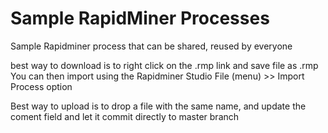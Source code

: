 # Sample RapidMiner Processes

Sample Rapidminer process that can be shared, reused by everyone

best way to download is to right click on the .rmp link and save file as .rmp
You can then import using the  Rapidminer Studio File (menu) >> Import Process option


Best way to upload is to drop a file with the same name, and update the coment field and let it commit directly to master branch
